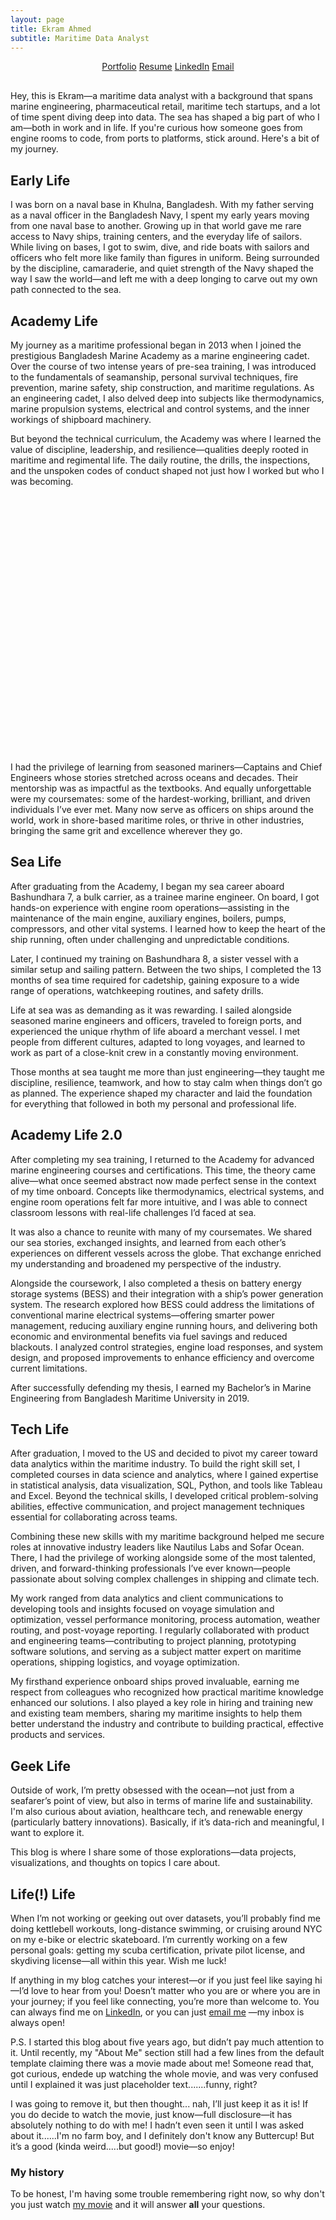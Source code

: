 ```yaml
---
layout: page
title: Ekram Ahmed 
subtitle: Maritime Data Analyst
---
```


<style>
    /* Slider Container */
    #image-slider {
        position: relative;
        width: 80%; 
        max-width: 800px;
        margin: 20px auto;
        height: 400px;
        overflow: hidden;
        border-radius: 12px;
        background-color: transparent;
    }

    /* Main Image */
    .slider-main-image {
        width: 100%;
        height: 100%;
        object-fit: cover;
        position: absolute;
        left: 0;
        top: 0;
        transition: transform 0.5s ease;
    }

    /* Navigation Dots */
    .slider-dots {
        position: absolute;
        bottom: 10px;
        left: 50%;
        transform: translateX(-50%);
        display: flex;
        gap: 8px;
    }

    .slider-dots span {
        display: block;
        width: 10px;
        height: 10px;
        background-color: white;
        border-radius: 50%;
        opacity: 0.5;
        cursor: pointer;
        transition: opacity 0.3s ease;
    }

    .slider-dots span.active {
        opacity: 1;
    }

    /* Arrow Buttons */
    .arrow {
        position: absolute;
        top: 50%;
        transform: translateY(-50%);
        background-color: rgba(0, 0, 0, 0.6);
        color: white;
        padding: 10px;
        border-radius: 50%;
        font-size: 25px;
        cursor: pointer;
        transition: all 0.3s ease;
        box-shadow: 2px 2px 10px rgba(0, 0, 0, 0.3);
    }

    .arrow:hover {
        transform: translateY(-50%) scale(1.2);
        box-shadow: 2px 2px 15px rgba(0, 0, 0, 0.6);
    }

    .arrow-left {
        left: 10px;
    }

    .arrow-right {
        right: 10px;
    }

    /* Hover Effect on Image */
    #image-slider:hover .slider-main-image {
        transform: scale(1.05);
        box-shadow: 0 4px 20px rgba(0, 0, 0, 0.3);
    }
</style>

<script>
    document.addEventListener("DOMContentLoaded", function() {
        const sliderDiv = document.querySelector("#image-slider");
        const imageLinks = JSON.parse(sliderDiv.getAttribute("data-images"));
        
        const sliderHTML = `
            <img class="slider-main-image" src="${imageLinks[0]}" alt="Main Image">
            <div class="arrow arrow-left">&#8592;</div>
            <div class="arrow arrow-right">&#8594;</div>
            <div class="slider-dots">
                ${imageLinks.map((_, index) => `<span data-index="${index}"></span>`).join('')}
            </div>
        `;
        sliderDiv.innerHTML = sliderHTML;

        let currentIndex = 0;
        const mainImage = document.querySelector(".slider-main-image");
        const dots = document.querySelectorAll(".slider-dots span");
        const leftArrow = document.querySelector(".arrow-left");
        const rightArrow = document.querySelector(".arrow-right");

        // Function to update the main image
        function updateMainImage(index, direction = 'manual') {
            const isNext = direction === 'manual' ? index > currentIndex : true;
            const moveDirection = isNext ? "-100%" : "100%"; // Move right for next, left for previous

            // 1. Slide out the current image
            mainImage.style.transition = "transform 0.5s ease";
            mainImage.style.transform = `translateX(${moveDirection})`;

            setTimeout(() => {
                // 2. Change the source immediately and prepare the new image in the same position
                mainImage.src = imageLinks[index];
                mainImage.style.transition = "none";
                mainImage.style.transform = `translateX(${isNext ? "100%" : "-100%"})`;

                // 3. Reset the image position and smoothly bring it into view
                setTimeout(() => {
                    mainImage.style.transition = "transform 0.5s ease";
                    mainImage.style.transform = "translateX(0)";
                }, 10);
            }, 500); // Keep the duration in sync with the transition time

            currentIndex = index;
            updateDots();
        }

        // Update the dots based on the current index
        function updateDots() {
            dots.forEach(dot => dot.classList.remove('active'));
            dots[currentIndex].classList.add('active');
        }

        // Dot click event
        dots.forEach(dot => {
            dot.addEventListener("click", () => {
                const index = parseInt(dot.getAttribute("data-index"));
                updateMainImage(index, 'manual');
            });
        });

        // Arrow navigation (left/right)
        leftArrow.addEventListener("click", () => {
            currentIndex = (currentIndex === 0) ? imageLinks.length - 1 : currentIndex - 1;
            updateMainImage(currentIndex, 'manual');
        });

        rightArrow.addEventListener("click", () => {
            currentIndex = (currentIndex === imageLinks.length - 1) ? 0 : currentIndex + 1;
            updateMainImage(currentIndex, 'manual');
        });

        // Auto sliding functionality
        let autoSlideInterval;
        function autoSlide() {
            autoSlideInterval = setInterval(() => {
                currentIndex = (currentIndex === imageLinks.length - 1) ? 0 : currentIndex + 1;
                updateMainImage(currentIndex, 'auto');
            }, 5000); // Change image every 5 seconds
        }

        // Stop auto-slide on hover
        sliderDiv.addEventListener("mouseenter", () => {
            clearInterval(autoSlideInterval);
        });

        // Restart auto-slide on mouse leave
        sliderDiv.addEventListener("mouseleave", autoSlide);

        // Start auto-sliding images when the page loads
        autoSlide();
    });
</script>

<!-- Main Content Starts Here -->
<div style="text-align: center; margin-top: 10px; margin-bottom: 30px;">
  <a href="https://ekram49.github.io/" class="link-button">Portfolio</a>
  <a href="https://drive.google.com/file/d/1HnU5TD-siw7CX4ezt4imaF2FTCv6M6pR/view?usp=drive_link" class="link-button">Resume</a>
  <a href="https://www.linkedin.com/in/ekram-ullah-ahmed/" class="link-button">LinkedIn</a>
  <a href="mailto:ekramullahzaki@gmail.com" class="link-button">Email</a>
</div>

Hey, this is Ekram—a maritime data analyst with a background that spans marine engineering, pharmaceutical retail, maritime tech startups, and a lot of time spent diving deep into data. 
The sea has shaped a big part of who I am—both in work and in life. If you're curious how someone goes from engine rooms to code, from ports to platforms, stick around. Here's a bit of my journey.

<h2> Early Life </h2>

I was born on a naval base in Khulna, Bangladesh. With my father serving as a naval officer in the Bangladesh Navy, I spent my early years moving from one naval base to another. Growing up in that world gave me rare access to Navy ships, training centers, and the everyday life of sailors. While living on bases, I got to swim, dive, and ride boats with sailors and officers who felt more like family than figures in uniform. Being surrounded by the discipline, camaraderie, and quiet strength of the Navy shaped the way I saw the world—and left me with a deep longing to carve out my own path connected to the sea.

<h2> Academy Life </h2>

My journey as a maritime professional began in 2013 when I joined the prestigious Bangladesh Marine Academy as a marine engineering cadet. Over the course of two intense years of pre-sea training, I was introduced to the fundamentals of seamanship, personal survival techniques, fire prevention, marine safety, ship construction, and maritime regulations. As an engineering cadet, I also delved deep into subjects like thermodynamics, marine propulsion systems, electrical and control systems, and the inner workings of shipboard machinery.

But beyond the technical curriculum, the Academy was where I learned the value of discipline, leadership, and resilience—qualities deeply rooted in maritime and regimental life. The daily routine, the drills, the inspections, and the unspoken codes of conduct shaped not just how I worked but who I was becoming.


<div id="image-slider" 
  data-images='["https://raw.githubusercontent.com/Ekram49/Ekram49.github.io/refs/heads/master/img/About%20Me/Academy%201.png", 
  "https://raw.githubusercontent.com/Ekram49/Ekram49.github.io/refs/heads/master/img/About%20Me/Academy%202.png",
  "https://raw.githubusercontent.com/Ekram49/Ekram49.github.io/refs/heads/master/img/About%20Me/Ship.png"]'>
</div>


I had the privilege of learning from seasoned mariners—Captains and Chief Engineers whose stories stretched across oceans and decades. Their mentorship was as impactful as the textbooks. And equally unforgettable were my coursemates: some of the hardest-working, brilliant, and driven individuals I’ve ever met. Many now serve as officers on ships around the world, work in shore-based maritime roles, or thrive in other industries, bringing the same grit and excellence wherever they go.

<h2> Sea Life </h2>

After graduating from the Academy, I began my sea career aboard Bashundhara 7, a bulk carrier, as a trainee marine engineer. On board, I got hands-on experience with engine room operations—assisting in the maintenance of the main engine, auxiliary engines, boilers, pumps, compressors, and other vital systems. I learned how to keep the heart of the ship running, often under challenging and unpredictable conditions.

Later, I continued my training on Bashundhara 8, a sister vessel with a similar setup and sailing pattern. Between the two ships, I completed the 13 months of sea time required for cadetship, gaining exposure to a wide range of operations, watchkeeping routines, and safety drills.

Life at sea was as demanding as it was rewarding. I sailed alongside seasoned marine engineers and officers, traveled to foreign ports, and experienced the unique rhythm of life aboard a merchant vessel. I met people from different cultures, adapted to long voyages, and learned to work as part of a close-knit crew in a constantly moving environment.

Those months at sea taught me more than just engineering—they taught me discipline, resilience, teamwork, and how to stay calm when things don’t go as planned. The experience shaped my character and laid the foundation for everything that followed in both my personal and professional life.


<h2> Academy Life 2.0</h2>


After completing my sea training, I returned to the Academy for advanced marine engineering courses and certifications. This time, the theory came alive—what once seemed abstract now made perfect sense in the context of my time onboard. Concepts like thermodynamics, electrical systems, and engine room operations felt far more intuitive, and I was able to connect classroom lessons with real-life challenges I’d faced at sea.

It was also a chance to reunite with many of my coursemates. We shared our sea stories, exchanged insights, and learned from each other’s experiences on different vessels across the globe. That exchange enriched my understanding and broadened my perspective of the industry.

Alongside the coursework, I also completed a thesis on battery energy storage systems (BESS) and their integration with a ship’s power generation system. The research explored how BESS could address the limitations of conventional marine electrical systems—offering smarter power management, reducing auxiliary engine running hours, and delivering both economic and environmental benefits via fuel savings and reduced blackouts. I analyzed control strategies, engine load responses, and system design, and proposed improvements to enhance efficiency and overcome current limitations.

After successfully defending my thesis, I earned my Bachelor’s in Marine Engineering from Bangladesh Maritime University in 2019.


<h2> Tech Life </h2>

After graduation, I moved to the US and decided to pivot my career toward data analytics within the maritime industry. To build the right skill set, I completed courses in data science and analytics, where I gained expertise in statistical analysis, data visualization, SQL, Python, and tools like Tableau and Excel. Beyond the technical skills, I developed critical problem-solving abilities, effective communication, and project management techniques essential for collaborating across teams.

Combining these new skills with my maritime background helped me secure roles at innovative industry leaders like Nautilus Labs and Sofar Ocean. There, I had the privilege of working alongside some of the most talented, driven, and forward-thinking professionals I’ve ever known—people passionate about solving complex challenges in shipping and climate tech.

My work ranged from data analytics and client communications to developing tools and insights focused on voyage simulation and optimization, vessel performance monitoring, process automation, weather routing, and post-voyage reporting. I regularly collaborated with product and engineering teams—contributing to project planning, prototyping software solutions, and serving as a subject matter expert on maritime operations, shipping logistics, and voyage optimization.

My firsthand experience onboard ships proved invaluable, earning me respect from colleagues who recognized how practical maritime knowledge enhanced our solutions. I also played a key role in hiring and training new and existing team members, sharing my maritime insights to help them better understand the industry and contribute to building practical, effective products and services.


<h2> Geek Life </h2>

Outside of work, I’m pretty obsessed with the ocean—not just from a seafarer’s point of view, but also in terms of marine life and sustainability. I'm also curious about aviation, healthcare tech, and renewable energy (particularly battery innovations). Basically, if it’s data-rich and meaningful, I want to explore it.

This blog is where I share some of those explorations—data projects, visualizations, and thoughts on topics I care about.

<h2> Life(!) Life </h2>

When I’m not working or geeking out over datasets, you’ll probably find me doing kettlebell workouts, long-distance swimming, or cruising around NYC on my e-bike or electric skateboard. I’m currently working on a few personal goals: getting my scuba certification, private pilot license, and skydiving license—all within this year. Wish me luck!

If anything in my blog catches your interest—or if you just feel like saying hi—I’d love to hear from you! Doesn’t matter who you are or where you are in your journey; if you feel like connecting, you’re more than welcome to. You can always find me on [LinkedIn](https://www.linkedin.com/in/ekram-ullah-ahmed/), or you can just [email me](mailto:ekramullahzaki@gmail.com) —my inbox is always open!

P.S. I started this blog about five years ago, but didn’t pay much attention to it. Until recently, my "About Me" section still had a few lines from the default template claiming there was a movie made about me! Someone read that, got curious, endede up watching the whole movie, and was very confused until I explained it was just placeholder text.......funny, right?

I was going to remove it, but then thought... nah, I’ll just keep it as it is! If you do decide to watch the movie, just know—full disclosure—it has absolutely nothing to do with me! I hadn’t even seen it until I was asked about it......I'm no farm boy, and I definitely don't know any Buttercup! But it’s a good (kinda weird.....but good!) movie—so enjoy!

### My history

To be honest, I'm having some trouble remembering right now, so why don't you just watch [my movie](http://en.wikipedia.org/wiki/The_Princess_Bride_%28film%29) and it will answer **all** your questions.
